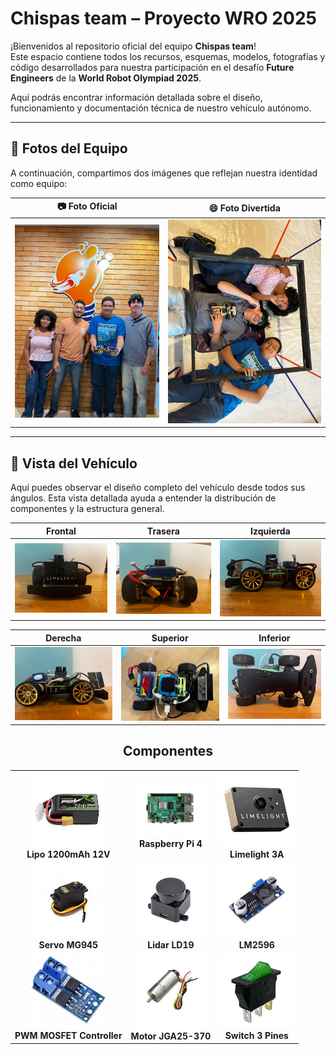 # Chispas team – Proyecto WRO 2025

¡Bienvenidos al repositorio oficial del equipo **Chispas team**!  
Este espacio contiene todos los recursos, esquemas, modelos, fotografías y código desarrollados para nuestra participación en el desafío **Future Engineers** de la **World Robot Olympiad 2025**.

Aquí podrás encontrar información detallada sobre el diseño, funcionamiento y documentación técnica de nuestro vehículo autónomo.

---

## 📸 Fotos del Equipo

A continuación, compartimos dos imágenes que reflejan nuestra identidad como equipo:

| 📷 Foto Oficial | 😄 Foto Divertida |
|----------------|-------------------|
| ![Foto oficial del equipo](t-photos/foto_oficial.jpeg) | ![Foto divertida del equipo](t-photos/foto_divertida.jpeg) |


---

## 🚗 Vista del Vehículo

Aquí puedes observar el diseño completo del vehículo desde todos sus ángulos. Esta vista detallada ayuda a entender la distribución de componentes y la estructura general.

| Frontal | Trasera | Izquierda |
|--------|---------|-----------|
| ![](v-photos/Front.jpeg) | ![](v-photos/Back.jpeg) | ![](v-photos/Left.jpeg) |

| Derecha | Superior | Inferior |
|--------|----------|----------|
| ![](v-photos/Right.jpeg) | ![](v-photos/top1.jpeg) | ![](v-photos/Bottom.jpeg) |


<h2 align="center">Componentes</h2>

<table>
  <tr>
    <td align="center">
      <img src="IMG/lipo%201200mah%2012v.jpeg" width="120"/><br/>
      <b>Lipo 1200mAh 12V</b>
    </td>
    <td align="center">
      <img src="IMG/raspberrypi4.jpeg" width="120"/><br/>
      <b>Raspberry Pi 4</b>
    </td>
    <td align="center">
      <img src="IMG/limelight%203A%20.jpeg" width="120"/><br/>
      <b>Limelight 3A</b>
    </td>
  </tr>
  <tr>
    <td align="center">
      <img src="IMG/servo%20MG945.jpeg" width="120"/><br/>
      <b>Servo MG945</b>
    </td>
    <td align="center">
      <img src="IMG/LDrobot%20lidar%20LD19.jpeg" width="120"/><br/>
      <b>Lidar LD19</b>
    </td>
    <td align="center">
      <img src="IMG/LM%202596.jpeg" width="120"/><br/>
      <b>LM2596</b>
    </td>
  </tr>
  <tr>
    <td align="center">
      <img src="IMG/PWM%20MOSFET%20controller.jpeg" width="120"/><br/>
      <b>PWM MOSFET Controller</b>
    </td>
    <td align="center">
      <img src="IMG/motor%20jga25-370.jpeg" width="120"/><br/>
      <b>Motor JGA25-370</b>
    </td>
    <td align="center">
      <img src="IMG/switch%20random%203%20pines.jpeg" width="120"/><br/>
      <b>Switch 3 Pines</b>
    </td>
  </tr>
</table>
